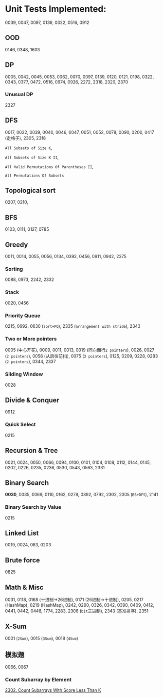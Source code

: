 # Unit Tests Implemented:

0039, 0047, 0097, 0139, 0322, 0516, 0912


## OOD
0146, 0348, 1603

## DP
0005, 0042, 0045, 0053, 0062, 0070, 0097, 0139, 0120, 0121, 0198, 0322, 0343, 0377, 0472, 0516, 0674, 0926, 2272, 2318, 2320, 2370

### Unusual DP
2327

## DFS
0017, 0022, 0039, 0040, 0046, 0047, 0051, 0052, 0078, 0090, 0200, 0417 (走格子), 2305, 2318

`All Subsets of Size K`, 

`All Subsets of Size K II`, 

`All Valid Permutations Of Parentheses II`, 

`All Permutations Of Subsets`

## Topological sort
0207, 0210,

## BFS
0103, 0111, 0127, 0785

## Greedy
0011, 0014, 0055, 0056, 0134, 0392, 0456, 0611, 0942, 2375

### Sorting
0088, 0973, 2242, 2332

### Stack
0020, 0456

### Priority Queue
0215, 0692, 0630 (`sort+PQ`), 2335 (`arrangement with stride`), 2343

### Two or More pointers
0005 (中心开花), 0009, 0011, 0013, 0019 (同向而行`2 pointers`), 0026, 0027 (`2 pointers`), 0058 (从后往前扫), 0075 (`3 pointers`), 0125, 0209, 0228, 0283 (`2 pointers`), 0344, 2337

### Sliding Window
0028

## Divide & Conquer
0912

### Quick Select
0215

## Recursion & Tree
0021, 0024, 0050, 0066, 0094, 0100, 0101, 0104, 0108, 0112, 0144, 0145, 0202, 0226, 0235, 0236, 0530, 0543, 0563, 2331

## Binary Search
**0030**, 0035, 0069, 0110, 0162, 0278, 0392, 0792, 2302, 2305 (`BS+DFS`), 2141

### Binary Search by Value
0215

## Linked List
0019, 0024, 083, 0203

## Brute force
0825

## Math & Misc
0031, 0118, 0168 (十进制->26进制), 0171 (26进制->十进制), 0205, 0217 (HashMap), 0219 (HashMap), 0242, 0290, 0326, 0342, 0390, 0409, 0412, 0441, 0442, 0448, 1774, 2283, 2306 (`bit`三进制), 2343 (基准排序), 2351

## X-Sum
0001 (`2Sum`), 0015 (`3Sum`), 0018 (`4Sum`)

## 模拟题
0066, 0067

### Count Subarray by Element
[2302. Count Subarrays With Score Less Than K](https://leetcode.com/problems/count-subarrays-with-score-less-than-k/submissions/)